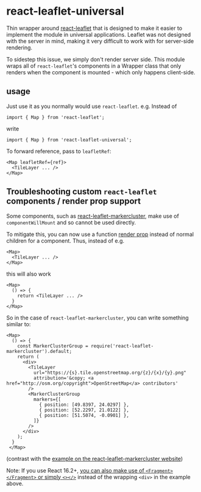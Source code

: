# react-leaflet-universal

Thin wrapper around [react-leaflet][react-leaflet-url] that is designed to make it easier to implement the module in universal applications. Leaflet was not designed with the server in mind, making it very difficult to work with for server-side rendering.

To sidestep this issue, we simply don't render server side. This module wraps all of `react-leaflet`'s components in a Wrapper class that only renders when the component is mounted - which only happens client-side.

## usage

Just use it as you normally would use `react-leaflet`. e.g. Instead of

```
import { Map } from 'react-leaflet';
```

write
```
import { Map } from 'react-leaflet-universal';
```

To forward reference, pass to `leafletRef`:

```
<Map leafletRef={ref}>
  <TileLayer ... />
</Map>
```

## Troubleshooting custom `react-leaflet` components / render prop support

Some components, such as [react-leaflet-markercluster][markercluster-url], make use of `componentWillMount` and so cannot be used directly.

To mitigate this, you can now use a function [render prop][render-prop-url] instead of normal children for a component. Thus, instead of e.g.

```
<Map>
  <TileLayer ... />
</Map>
```

this will also work

```
<Map>
  () => {
    return <TileLayer ... />
  }
</Map>
```

So in the case of `react-leaflet-markercluster`, you can write something similar to:

```
<Map>
  () => {
    const MarkerClusterGroup = require('react-leaflet-markercluster').default;
    return (
      <div>
        <TileLayer
          url="https://{s}.tile.openstreetmap.org/{z}/{x}/{y}.png"
          attribution='&copy; <a href="http://osm.org/copyright">OpenStreetMap</a> contributors'
        />
        <MarkerClusterGroup
          markers={[
            { position: [49.8397, 24.0297] },
            { position: [52.2297, 21.0122] },
            { position: [51.5074, -0.0901] },
          ]}
        />
      </div>
    );
  }
 </Map>
```

(contrast with the [example on the react-leaflet-markercluster website][markercluster-example-url])

Note: If you use React 16.2+, [you can also make use of `<Fragment></Fragment>` or simply `<></>`][react-16-fragment-example] instead of the wrapping `<div>` in the example above.

[react-leaflet-url]: https://www.npmjs.com/package/react-leaflet
[markercluster-url]: https://www.npmjs.com/package/react-leaflet-markercluster
[markercluster-example-url]: https://github.com/YUzhva/react-leaflet-markercluster#getting-started
[render-prop-url]: https://cdb.reacttraining.com/use-a-render-prop-50de598f11ce
[react-16-fragment-example]: https://reactjs.org/blog/2017/11/28/react-v16.2.0-fragment-support.html
